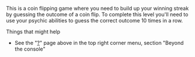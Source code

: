 This is a coin flipping game where you need to build up your winning streak by guessing the outcome of a coin flip. To complete this level you'll need to use your psychic abilities to guess the correct outcome 10 times in a row.

  Things that might help
  

 -    See the "[?](https://ethernaut.openzeppelin.com/help)" page above in the top right corner menu, section "Beyond the console" 
